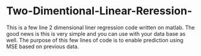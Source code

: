 # Two-Dimentional-Linear-Reression-
This is a few line 2 dimensional liner regression code written on matlab. The good news is this is very simple and you can use with your data base as well. The purpose of this few lines of code is to enable prediction using MSE based on previous data. 
